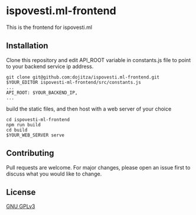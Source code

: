 # ispovesti.ml-frontend

This is the frontend for ispovesti.ml

## Installation

Clone this repository and edit API_ROOT variable in constants.js file to point to your backend service ip address.

```
git clone git@github.com:dojitza/ispovesti.ml-frontend.git
$YOUR_EDITOR ispovesti-ml-frontend/src/constants.js
...
API_ROOT: $YOUR_BACKEND_IP,
...
```

build the static files, and then host with a web server of your choice

```
cd ispovesti-ml-frontend
npm run build
cd build
$YOUR_WEB_SERVER serve
```

## Contributing

Pull requests are welcome. For major changes, please open an issue first to discuss what you would like to change.

## License

[GNU GPLv3 ](https://choosealicense.com/licenses/gpl-3.0/)
